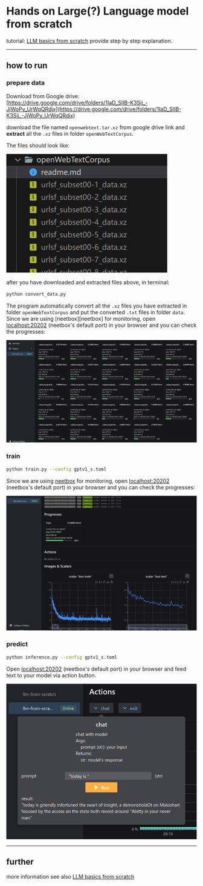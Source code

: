 # Hands on Large(?) Language model from scratch



tutorial: [LLM basics from scratch](https://gavin.gong.host/blog/2023/11/19/llm-from-scratch) provide step by step explanation.



---

## how to run

### prepare data

Download from Google drive: [https://drive.google.com/drive/folders/1IaD_SIIB-K3Sij_-JjWoPy_UrWqQRdjx](https://drive.google.com/drive/folders/1IaD_SIIB-K3Sij_-JjWoPy_UrWqQRdjx)

download the file named `openwebtext.tar.xz` from google drive link and **extract** all the `.xz` files in folder `openWebTextCorpus`. 

The files should look like:

![image-20231226204247058](./imgs/readme/image-20231226204247058.png)

after you have downloaded and extracted files above, in terminal:

```bash
python convert_data.py
```

The program automatically convert all the `.xz` files you have extracted in folder `openWebTextCorpus` and put the converted `.txt` files in folder `data`. Since we are using [neetbox][neetbox] for monitoring, open [localhost:20202](http://localhost:20202/) (neetbox's default port) in your browser and you can check the progresses:

![image-20231226202536338](./imgs/readme/image-20231226202536338.png)



### train

```bash
python train.py --config gptv1_s.toml
```

Since we are using [neetbox](https://neetbox.550w.host) for monitoring, open [localhost:20202](http://localhost:20202/) (neetbox's default port) in your browser and you can check the progresses:

![image-20231226195105751](./imgs/readme/image-20231226194339598.png)

### predict

```bash
python inference.py --config gptv1_s.toml
```

Open [localhost:20202](http://localhost:20202/) (neetbox's default port) in your browser and feed text to your model via action button.

![image-20231226202121711](./imgs/readme/image-20231226202121711-1703604781869-4.png)



---

## further

more information see also [LLM basics from scratch](https://gavin.gong.host/blog/2023/11/19/llm-from-scratch)
